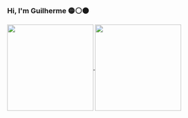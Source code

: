 ### Hi, I'm Guilherme 🟡⚪⚫


<a href="https://github.com/guilhermeWASD/">
  <img height=200 align="center" src="https://github-readme-stats.vercel.app/api?username=guilhermeWASD&hide=prs&show_icons=true&theme=github_dark" />
</a>

<a href="https://github.com/guilhermeWASD/">
  <img height=200 align="center" src="https://github-readme-stats.vercel.app/api/top-langs/?username=guilhermeWASD&theme=github_dark&layout=compact&langs_count=8&card_width=320" />
</a>

<!--
**guilhermeWASD/guilhermeWASD** is a ✨ _special_ ✨ repository because its `README.md` (this file) appears on your GitHub profile.

Here are some ideas to get you started:

- 🔭 I’m currently working on ...
- 🌱 I’m currently learning ...
- 👯 I’m looking to collaborate on ...
- 🤔 I’m looking for help with ...
- 💬 Ask me about ...
- 📫 How to reach me: ...
- 😄 Pronouns: ...
- ⚡ Fun fact: ...
-->
